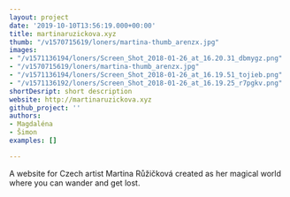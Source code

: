 ```yaml
---
layout: project
date: '2019-10-10T13:56:19.000+00:00'
title: martinaruzickova.xyz
thumb: "/v1570715619/loners/martina-thumb_arenzx.jpg"
images:
- "/v1571136194/loners/Screen_Shot_2018-01-26_at_16.20.31_dbmygz.png"
- "/v1570715619/loners/martina-thumb_arenzx.jpg"
- "/v1571136194/loners/Screen_Shot_2018-01-26_at_16.19.51_tojieb.png"
- "/v1571136192/loners/Screen_Shot_2018-01-26_at_16.19.25_r7pgkv.png"
shortDesript: short description
website: http://martinaruzickova.xyz
github_project: ''
authors:
- Magdaléna
- Šimon
examples: []

---
```

A website for Czech artist Martina Růžičková created as her magical world where you can wander and get lost.